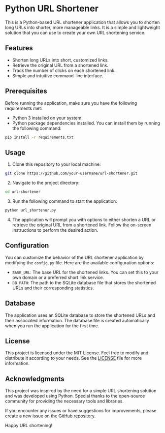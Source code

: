 # Python URL Shortener

This is a Python-based URL shortener application that allows you to shorten long URLs into shorter, more manageable links. It is a simple and lightweight solution that you can use to create your own URL shortening service.

## Features

- Shorten long URLs into short, customized links.
- Retrieve the original URL from a shortened link.
- Track the number of clicks on each shortened link.
- Simple and intuitive command-line interface.

## Prerequisites

Before running the application, make sure you have the following requirements met:

- Python 3 installed on your system.
- Python package dependencies installed. You can install them by running the following command:

```bash
pip install -r requirements.txt
```

## Usage

1. Clone this repository to your local machine:

```bash
git clone https://github.com/your-username/url-shortener.git
```

2. Navigate to the project directory:

```bash
cd url-shortener
```

3. Run the following command to start the application:

```bash
python url_shortener.py
```

4. The application will prompt you with options to either shorten a URL or retrieve the original URL from a shortened link. Follow the on-screen instructions to perform the desired action.

## Configuration

You can customize the behavior of the URL shortener application by modifying the `config.py` file. Here are the available configuration options:

- `BASE_URL`: The base URL for the shortened links. You can set this to your own domain or a preferred short link service.
- `DB_PATH`: The path to the SQLite database file that stores the shortened URLs and their corresponding statistics.

## Database

The application uses an SQLite database to store the shortened URLs and their associated information. The database file is created automatically when you run the application for the first time.

## License

This project is licensed under the MIT License. Feel free to modify and distribute it according to your needs. See the [LICENSE](LICENSE) file for more information.

## Acknowledgments

This project was inspired by the need for a simple URL shortening solution and was developed using Python. Special thanks to the open-source community for providing the necessary tools and libraries.

If you encounter any issues or have suggestions for improvements, please create a new issue on the [GitHub repository](https://github.com/your-username/url-shortener/issues).

Happy URL shortening!